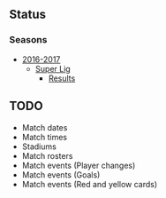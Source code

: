 ## Status

### Seasons
- [2016-2017](2016-2017)
  - [Super Lig](2016-2017/Super%20Lig)
    - [Results](2016-2017/Super%20Lig/results.json)

## TODO 
- Match dates
- Match times
- Stadiums
- Match rosters
- Match events (Player changes)
- Match events (Goals)
- Match events (Red and yellow cards)
